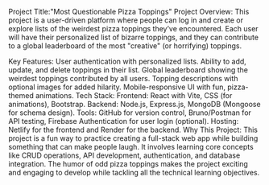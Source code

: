 Project Title:"Most Questionable Pizza Toppings"
Project Overview:
This project is a user-driven platform where people can log in and create or explore lists of the weirdest pizza toppings they’ve encountered. Each user will have their personalized list of bizarre toppings, and they can contribute to a global leaderboard of the most "creative" (or horrifying) toppings.

Key Features:
User authentication with personalized lists.
Ability to add, update, and delete toppings in their list.
Global leaderboard showing the weirdest toppings contributed by all users.
Topping descriptions with optional images for added hilarity.
Mobile-responsive UI with fun, pizza-themed animations.
Tech Stack:
Frontend: React with Vite, CSS (for animations), Bootstrap.
Backend: Node.js, Express.js, MongoDB (Mongoose for schema design).
Tools: GitHub for version control, Bruno/Postman for API testing, Firebase Authentication for user login (optional).
Hosting: Netlify for the frontend and Render for the backend.
Why This Project:
This project is a fun way to practice creating a full-stack web app while building something that can make people laugh. It involves learning core concepts like CRUD operations, API development, authentication, and database integration. The humor of odd pizza toppings makes the project exciting and engaging to develop while tackling all the technical learning objectives.
